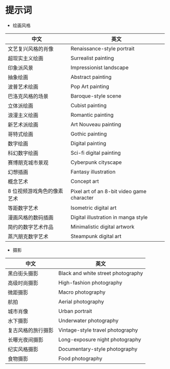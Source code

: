 # 提示词

-  绘画风格

| 中文                       | 英文                                       |
| -------------------------- | ------------------------------------------ |
| 文艺复兴风格的肖像         | Renaissance-style portrait                 |
| 超现实主义绘画             | Surrealist painting                        |
| 印象派风景                 | Impressionist landscape                    |
| 抽象绘画                   | Abstract painting                          |
| 波普艺术绘画               | Pop Art painting                           |
| 巴洛克风格的场景           | Baroque-style scene                        |
| 立体派绘画                 | Cubist painting                            |
| 浪漫主义绘画               | Romantic painting                          |
| 新艺术派绘画               | Art Nouveau painting                       |
| 哥特式绘画                 | Gothic painting                            |
| 数字绘画                   | Digital painting                           |
| 科幻数字绘画               | Sci-fi digital painting                    |
| 赛博朋克城市景观           | Cyberpunk cityscape                        |
| 幻想插画                   | Fantasy illustration                       |
| 概念艺术                   | Concept art                                |
| 8 位视频游戏角色的像素艺术 | Pixel art of an 8-bit video game character |
| 等距数字艺术               | Isometric digital art                      |
| 漫画风格的数码插画         | Digital illustration in manga style        |
| 简约的数字艺术作品         | Minimalistic digital artwork               |
| 蒸汽朋克数字艺术           | Steampunk digital art                      |



-  摄影

| 中文                       | 英文                                       |
| -------------------------- | ------------------------------------------ |
| 黑白街头摄影               | Black and white street photography         |
| 高级时尚摄影               | High-fashion photography                   |
| 微距摄影                   | Macro photography                          |
| 航拍                       | Aerial photography                         |
| 城市肖像                   | Urban portrait                             |
| 水下摄影                   | Underwater photography                     |
| 复古风格的旅行摄影         | Vintage-style travel photography           |
| 长曝光夜间摄影             | Long-exposure night photography            |
| 纪实风格摄影               | Documentary-style photography              |
| 食物摄影                   | Food photography                           |
